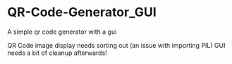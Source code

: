# QR-Code-Generator_GUI
A simple qr code generator with a gui

QR Code image display needs sorting out (an issue with importing PIL)
GUI needs a bit of cleanup afterwards!

